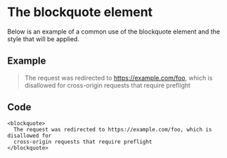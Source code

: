 # The blockquote element

Below is an example of a common use of the blockquote element and the style that will be applied.

## Example

> The request was redirected to https://example.com/foo, which is disallowed for cross-origin requests that require preflight

## Code

    <blockquote>
      The request was redirected to https://example.com/foo, which is disallowed for
      cross-origin requests that require preflight
    </blockquote>
